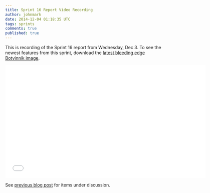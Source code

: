 ```yaml
---
title: Sprint 16 Report Video Recording
author: johnmark
date: 2014-12-04 01:18:35 UTC
tags: sprints
comments: true
published: true
---
```


This is recording of the Sprint 16 report from Wednesday, Dec 3. To see the newest features from this sprint, download the [latest bleeding edge Botvinnik image](http://manageiq.org/download/devel).

<iframe width="640" height="360" src="//www.youtube.com/embed/BVKyV6OiezE" frameborder="0" allowfullscreen></iframe>

See [previous blog post](/blog/2014/12/manageiq-sprint-demo/) for items under discussion.
